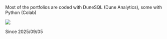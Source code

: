 Most of the portfolios are coded with DuneSQL (Dune Analytics), some with Python (Colab)


![](https://komarev.com/ghpvc/?username=abbysuyuyan&color=9945FF)

Since 2025/09/05
